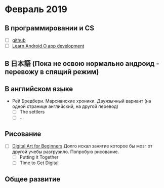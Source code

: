 # Февраль 2019 
## В программировании и CS
- [ ] [github](https://www.udemy.com/github-ultimate/learn/v4/overview)
- [ ] [Learn Android O app development](https://www.udemy.com/android-app-development-with-java/learn/v4/overview)

## В 日本語 (Пока не освою нормально андроид - перевожу в спящий режим)

## В английском языке
- Рей Бредбери. Марсианские хроники. Двуязычный вариант (на одной странице английский, на другой перевод)
  - [ ] The settlers
  - [ ] ...

## Рисование
- [ ] [Digital Art for Beginners](https://www.udemy.com/digital-art-101-from-beginner-to-pro) Долго искал занятие которое бы мозг от другой учебы разгрузило. Попробую рисование.
  - [ ] Putting it Together
  - [ ] Time to Get Digital
## Общее развитие